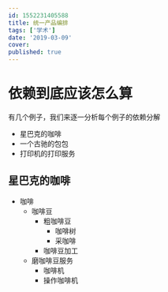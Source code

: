 ```yaml
---
id: 1552231405588
title: 统一产品编排
tags: ['学术']
date: '2019-03-09'
cover:
published: true
---
```


# 依赖到底应该怎么算

有几个例子，我们来逐一分析每个例子的依赖分解

- 星巴克的咖啡
- 一个古驰的包包
- 打印机的打印服务

## 星巴克的咖啡

- 咖啡
  - 咖啡豆
    - 粗咖啡豆
      - 咖啡树
      - 采咖啡
    - 咖啡豆加工
  - 磨咖啡豆服务
    - 咖啡机
    - 操作咖啡机
